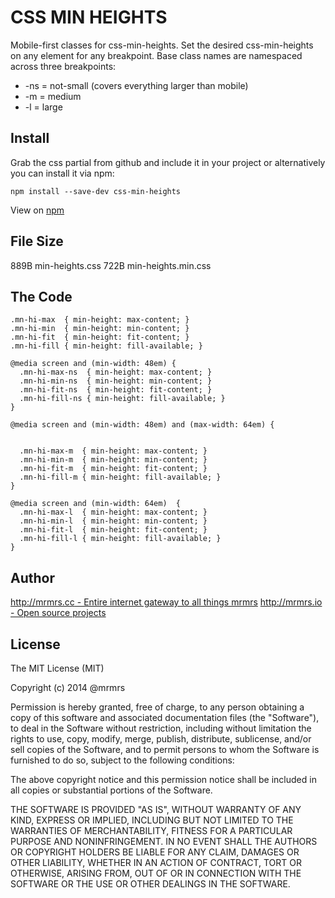 # CSS MIN HEIGHTS

  Mobile-first classes for css-min-heights.
  Set the desired css-min-heights on any element for any breakpoint.
  Base class names are namespaced across three breakpoints:

*  -ns = not-small (covers everything larger than mobile)
*  -m  = medium
*  -l  = large

## Install
Grab the css partial from github and include it in your project or alternatively
you can install it via npm:
```
npm install --save-dev css-min-heights
```
View on [npm](https://www.npmjs.org/package/css-min-heights)


## File Size

889B min-heights.css
722B min-heights.min.css

## The Code
```
.mn-hi-max  { min-height: max-content; }
.mn-hi-min  { min-height: min-content; }
.mn-hi-fit  { min-height: fit-content; }
.mn-hi-fill { min-height: fill-available; }

@media screen and (min-width: 48em) {
  .mn-hi-max-ns  { min-height: max-content; }
  .mn-hi-min-ns  { min-height: min-content; }
  .mn-hi-fit-ns  { min-height: fit-content; }
  .mn-hi-fill-ns { min-height: fill-available; }
}

@media screen and (min-width: 48em) and (max-width: 64em) {


  .mn-hi-max-m  { min-height: max-content; }
  .mn-hi-min-m  { min-height: min-content; }
  .mn-hi-fit-m  { min-height: fit-content; }
  .mn-hi-fill-m { min-height: fill-available; }
}

@media screen and (min-width: 64em)  {
  .mn-hi-max-l  { min-height: max-content; }
  .mn-hi-min-l  { min-height: min-content; }
  .mn-hi-fit-l  { min-height: fit-content; }
  .mn-hi-fill-l { min-height: fill-available; }
}

```

## Author

[http://mrmrs.cc - Entire internet gateway to all things mrmrs](http://mrmrs.cc)
[http://mrmrs.io - Open source projects](http://mrmrs.io)

## License

The MIT License (MIT)

Copyright (c) 2014 @mrmrs

Permission is hereby granted, free of charge, to any person obtaining a copy
of this software and associated documentation files (the "Software"), to deal
in the Software without restriction, including without limitation the rights
to use, copy, modify, merge, publish, distribute, sublicense, and/or sell
copies of the Software, and to permit persons to whom the Software is
furnished to do so, subject to the following conditions:

The above copyright notice and this permission notice shall be included in
all copies or substantial portions of the Software.

THE SOFTWARE IS PROVIDED "AS IS", WITHOUT WARRANTY OF ANY KIND, EXPRESS OR
IMPLIED, INCLUDING BUT NOT LIMITED TO THE WARRANTIES OF MERCHANTABILITY,
FITNESS FOR A PARTICULAR PURPOSE AND NONINFRINGEMENT. IN NO EVENT SHALL THE
AUTHORS OR COPYRIGHT HOLDERS BE LIABLE FOR ANY CLAIM, DAMAGES OR OTHER
LIABILITY, WHETHER IN AN ACTION OF CONTRACT, TORT OR OTHERWISE, ARISING FROM,
OUT OF OR IN CONNECTION WITH THE SOFTWARE OR THE USE OR OTHER DEALINGS IN
THE SOFTWARE.

